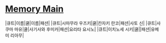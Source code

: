 # [Memory Main](https://ifielf.github.io/Memory)
|큐트|이름|쿨|이름|패션|
|큐트|시마무라 우즈키|쿨|칸자키 란코|패션|사토 신|
|큐트|사쿠마 마유|쿨|사기사와 후미카|패션|요리타 요시노|
|큐트|이치노세 시키|쿨||패션|유메미 리아무|
